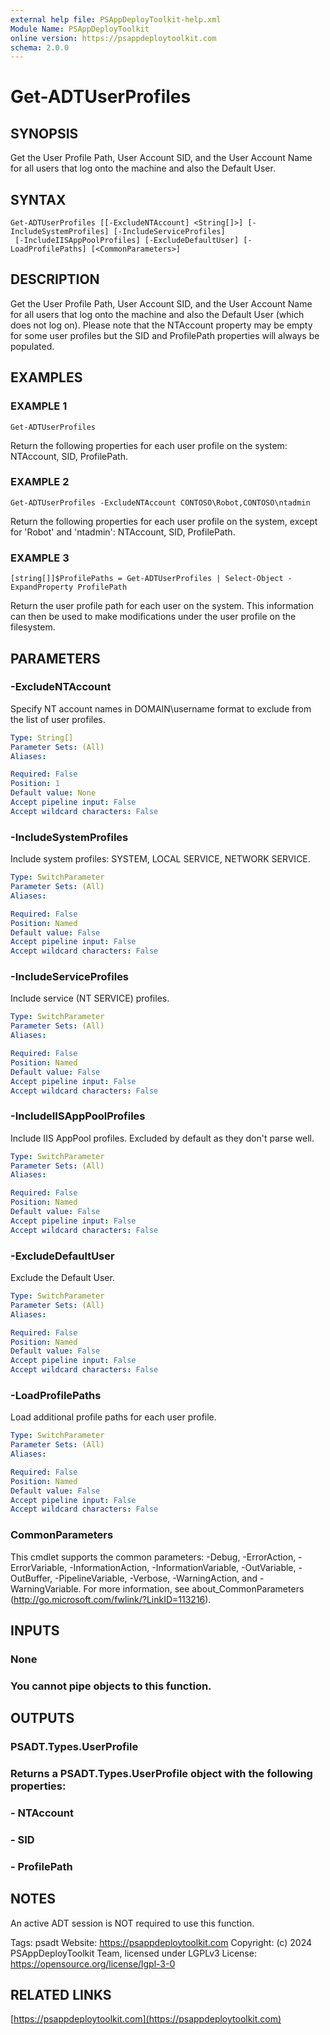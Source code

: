 ```yaml
---
external help file: PSAppDeployToolkit-help.xml
Module Name: PSAppDeployToolkit
online version: https://psappdeploytoolkit.com
schema: 2.0.0
---
```


# Get-ADTUserProfiles

## SYNOPSIS
Get the User Profile Path, User Account SID, and the User Account Name for all users that log onto the machine and also the Default User.

## SYNTAX

```
Get-ADTUserProfiles [[-ExcludeNTAccount] <String[]>] [-IncludeSystemProfiles] [-IncludeServiceProfiles]
 [-IncludeIISAppPoolProfiles] [-ExcludeDefaultUser] [-LoadProfilePaths] [<CommonParameters>]
```

## DESCRIPTION
Get the User Profile Path, User Account SID, and the User Account Name for all users that log onto the machine and also the Default User (which does not log on).
Please note that the NTAccount property may be empty for some user profiles but the SID and ProfilePath properties will always be populated.

## EXAMPLES

### EXAMPLE 1
```
Get-ADTUserProfiles
```

Return the following properties for each user profile on the system: NTAccount, SID, ProfilePath.

### EXAMPLE 2
```
Get-ADTUserProfiles -ExcludeNTAccount CONTOSO\Robot,CONTOSO\ntadmin
```

Return the following properties for each user profile on the system, except for 'Robot' and 'ntadmin': NTAccount, SID, ProfilePath.

### EXAMPLE 3
```
[string[]]$ProfilePaths = Get-ADTUserProfiles | Select-Object -ExpandProperty ProfilePath
```

Return the user profile path for each user on the system.
This information can then be used to make modifications under the user profile on the filesystem.

## PARAMETERS

### -ExcludeNTAccount
Specify NT account names in DOMAIN\username format to exclude from the list of user profiles.

```yaml
Type: String[]
Parameter Sets: (All)
Aliases:

Required: False
Position: 1
Default value: None
Accept pipeline input: False
Accept wildcard characters: False
```

### -IncludeSystemProfiles
Include system profiles: SYSTEM, LOCAL SERVICE, NETWORK SERVICE.

```yaml
Type: SwitchParameter
Parameter Sets: (All)
Aliases:

Required: False
Position: Named
Default value: False
Accept pipeline input: False
Accept wildcard characters: False
```

### -IncludeServiceProfiles
Include service (NT SERVICE) profiles.

```yaml
Type: SwitchParameter
Parameter Sets: (All)
Aliases:

Required: False
Position: Named
Default value: False
Accept pipeline input: False
Accept wildcard characters: False
```

### -IncludeIISAppPoolProfiles
Include IIS AppPool profiles.
Excluded by default as they don't parse well.

```yaml
Type: SwitchParameter
Parameter Sets: (All)
Aliases:

Required: False
Position: Named
Default value: False
Accept pipeline input: False
Accept wildcard characters: False
```

### -ExcludeDefaultUser
Exclude the Default User.

```yaml
Type: SwitchParameter
Parameter Sets: (All)
Aliases:

Required: False
Position: Named
Default value: False
Accept pipeline input: False
Accept wildcard characters: False
```

### -LoadProfilePaths
Load additional profile paths for each user profile.

```yaml
Type: SwitchParameter
Parameter Sets: (All)
Aliases:

Required: False
Position: Named
Default value: False
Accept pipeline input: False
Accept wildcard characters: False
```

### CommonParameters
This cmdlet supports the common parameters: -Debug, -ErrorAction, -ErrorVariable, -InformationAction, -InformationVariable, -OutVariable, -OutBuffer, -PipelineVariable, -Verbose, -WarningAction, and -WarningVariable.
For more information, see about_CommonParameters (http://go.microsoft.com/fwlink/?LinkID=113216).

## INPUTS

### None
### You cannot pipe objects to this function.
## OUTPUTS

### PSADT.Types.UserProfile
### Returns a PSADT.Types.UserProfile object with the following properties:
### - NTAccount
### - SID
### - ProfilePath
## NOTES
An active ADT session is NOT required to use this function.

Tags: psadt
Website: https://psappdeploytoolkit.com
Copyright: (c) 2024 PSAppDeployToolkit Team, licensed under LGPLv3
License: https://opensource.org/license/lgpl-3-0

## RELATED LINKS

[https://psappdeploytoolkit.com](https://psappdeploytoolkit.com)

